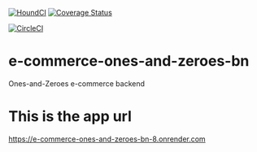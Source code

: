 [![HoundCI](https://img.shields.io/badge/reviewed%20by-Hound-%23a873d1.svg)](https://houndci.com)
  [![Coverage Status](https://coveralls.io/repos/github/atlp-rwanda/e-commerce-ones-and-zeroes-bn/badge.svg?branch=develop)](https://coveralls.io/github/atlp-rwanda/e-commerce-ones-and-zeroes-bn?branch=develop)

  [![CircleCI](https://circleci.com/gh/atlp-rwanda/e-commerce-ones-and-zeroes-bn.svg?style=svg)](https://app.circleci.com/pipelines/github/atlp-rwanda/e-commerce-ones-and-zeroes-bn)


 # e-commerce-ones-and-zeroes-bn
Ones-and-Zeroes e-commerce backend
 # This is the app url
 https://e-commerce-ones-and-zeroes-bn-8.onrender.com



